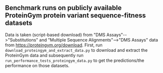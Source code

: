 ## Benchmark runs on publicly available ProteinGym protein variant sequence-fitness datasets

Data is taken (script-based download) from "DMS Assays"-->"Substitutions" and "Multiple Sequence Alignments"-->"DMS Assays" data from https://proteingym.org/download.
First, run `download_proteingym_and_extract_data.py` to download and extract the ProteinGym data and subsequently run `run_performance_tests_proteingym_data.py` to get the predictions/the performance on those datasets.
